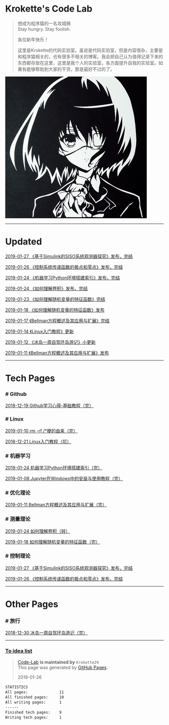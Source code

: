 # Krokette's Code Lab
> 想成为程序猿的一名攻城狮  
> Stay hungry. Stay foolish.  
> 
> 各位新年快乐！  
> 
> 这里是Krokette的代码实验室。虽说是代码实验室，但是内容很杂，主要是和程序猿相关的，也有很多不相关的博客。我会把自己认为值得记录下来的东西都存放在这里，这里是我个人的实验室，各方面提升自我的实验室。如果有能够帮助到大家的干货，那是最好不过的了。

![](Pictures/Main/Surface.jpg)  

----------

# Updated
[2019-01-27 《基于Simulink的SISO系统观测器探究》发布，完结](20190127_基于Simulink的SISO系统观测器探究.md)

[2019-01-26 《控制系统传递函数的极点和零点》发布，完结](20190126_控制系统传递函数的极点和零点.md)

[2019-01-24 《机器学习Python环境搭建索引》发布，完结](20190124_机器学习Python环境搭建索引)

[2019-01-24 《如何理解卷积》发布，完结](20190124_如何理解卷积.md)

[2019-01-23 《如何理解随机变量的特征函数》完结](20190118_如何理解随机变量的特征函数.md)

[2019-01-18 《如何理解随机变量的特征函数》发布](20190118_如何理解随机变量的特征函数.md)

[2019-01-17 《Bellman方程概述及其应用与扩展》完结](20190111_Bellman方程概述及其应用与扩展.md)

[2019-01-14 《Linux入门教程》更新](20181221_Linux入门教程.md)

[2019-01-12 《冰岛一周自驾环岛游记》小更新](20181230_冰岛一周自驾环岛游记.md)

[2019-01-11 《Bellman方程概述及其应用与扩展》发布](20190111_Bellman方程概述及其应用与扩展.md)

----------

# Tech Pages

### # Github
[2018-12-19 Github学习心得-基础教程（完）](20181219_Github学习心得-基础教程.md)

### # Linux
[2019-01-10 rm -rf /*梗的由来（完）](20190103_rm-rf杆星梗的由来.md)

[2018-12-21 Linux入门教程（坑）](20181221_Linux入门教程.md)

### # 机器学习
[2019-01-24 机器学习Python环境搭建索引（完）](20190124_机器学习Python环境搭建索引)

[2019-01-08 Jupyter在Windows中的安装与使用教程（完）](20190108_Jupyter在Windows中的安装与使用教程.md)

### # 优化理论
[2019-01-11 Bellman方程概述及其应用与扩展（完）](20190111_Bellman方程概述及其应用与扩展.md)

### # 测量理论
[2019-01-24 如何理解卷积（转）](20190124_如何理解卷积.md)

[2019-01-18 如何理解随机变量的特征函数（完）](20190118_如何理解随机变量的特征函数.md)

### # 控制理论
[2019-01-27 《基于Simulink的SISO系统观测器探究》发布，完结](20190127_基于Simulink的SISO系统观测器探究.md)

[2019-01-26 《控制系统传递函数的极点和零点》发布，完结](20190126_控制系统传递函数的极点和零点.md)

----------

# Other Pages

### # 旅行
[2018-12-30 冰岛一周自驾环岛游记（完）](20181230_冰岛一周自驾环岛游记.md)

----------

### [To idea list](NewIdeas.md)

> [Code-Lab](https://github.com/Krokette29/Code-Lab) **is maintained by** `Krokette29`  
> This page was generated by [GitHub Pages](https://pages.github.com/).  
> 
> 2019-01-26  

	STATISTICS
	All pages:              11
	All finished pages:     10
	All writing pages:      1
	------
	Finished tech pages:    9
	Writing tech pages:     1